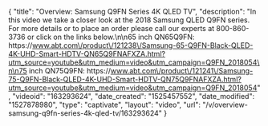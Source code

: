 {
    "title": "Overview: Samsung Q9FN Series 4K QLED TV",
    "description": "In this video we take a closer look at the 2018 Samsung QLED Q9FN series.  For more details or to place an order please call our experts at 800-860-3736 or click on the links below.\n\n65 inch QN65Q9FN: https:\/\/www.abt.com\/product\/121238\/Samsung-65-Q9FN-Black-QLED-4K-UHD-Smart-HDTV-QN65Q9FNAFXZA.html?utm_source=youtube&utm_medium=video&utm_campaign=Q9FN_2018054\n\n75 inch QN75Q9FN: https:\/\/www.abt.com\/product\/121241\/Samsung-75-Q9FN-Black-QLED-4K-UHD-Smart-HDTV-QN75Q9FNAFXZA.html?utm_source=youtube&utm_medium=video&utm_campaign=Q9FN_2018054",
    "videoid": "163293624",
    "date_created": "1525457552",
    "date_modified": "1527878980",
    "type": "captivate",
    "layout": "video",
    "url": "\/v\/overview-samsung-q9fn-series-4k-qled-tv\/163293624"
}